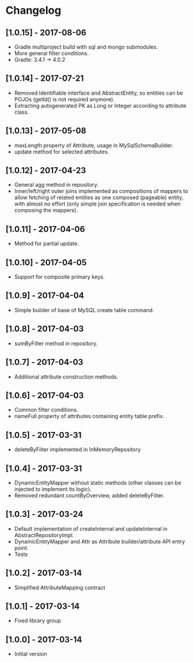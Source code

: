 # Changelog

## [1.0.15] - 2017-08-06
- Gradle multiproject build with sql and mongo submodules.
- More general filter conditions.
- Gradle: 3.4.1 -> 4.0.2

## [1.0.14] - 2017-07-21
- Removed Identifiable interface and AbstractEntity, so entities can be POJOs (getId() is not required anymore). 
- Extracting autogenerated PK as Long or Integer according to attribute class.

## [1.0.13] - 2017-05-08
- maxLength property of Attribute, usage in MySqlSchemaBuilder.
- update method for selected attributes.

## [1.0.12] - 2017-04-23
- General agg method in repository.
- Inner/left/right outer joins implemented as compositions of mappers to allow fetching of related entities as one composed (pageable) entity, with almost no effort (only simple join specification is needed when composing the mappers).

## [1.0.11] - 2017-04-06
- Method for partial update.

## [1.0.10] - 2017-04-05
- Support for composite primary keys.

## [1.0.9] - 2017-04-04
- Simple builder of base of MySQL create table command.

## [1.0.8] - 2017-04-03
- sumByFilter method in repository.

## [1.0.7] - 2017-04-03
- Additional attribute construction methods.

## [1.0.6] - 2017-04-03
- Common filter conditions.
- nameFull property of attributes containing entity table prefix.

## [1.0.5] - 2017-03-31
- deleteByFilter implemented in InMemoryRepository

## [1.0.4] - 2017-03-31
- DynamicEntityMapper without static methods (other classes can be injected to implement its logic).
- Removed redundant countByOverview, added deleteByFilter.

## [1.0.3] - 2017-03-24
- Default implementation of createInternal and updateInternal in AbstractRepositoryImpl.
- DynamicEntityMapper and Attr as Attribute builder/attribute API entry point.
- Tests

## [1.0.2] - 2017-03-14
- Simplified AttributeMapping contract

## [1.0.1] - 2017-03-14
- Fixed library group

## [1.0.0] - 2017-03-14
- Initial version
